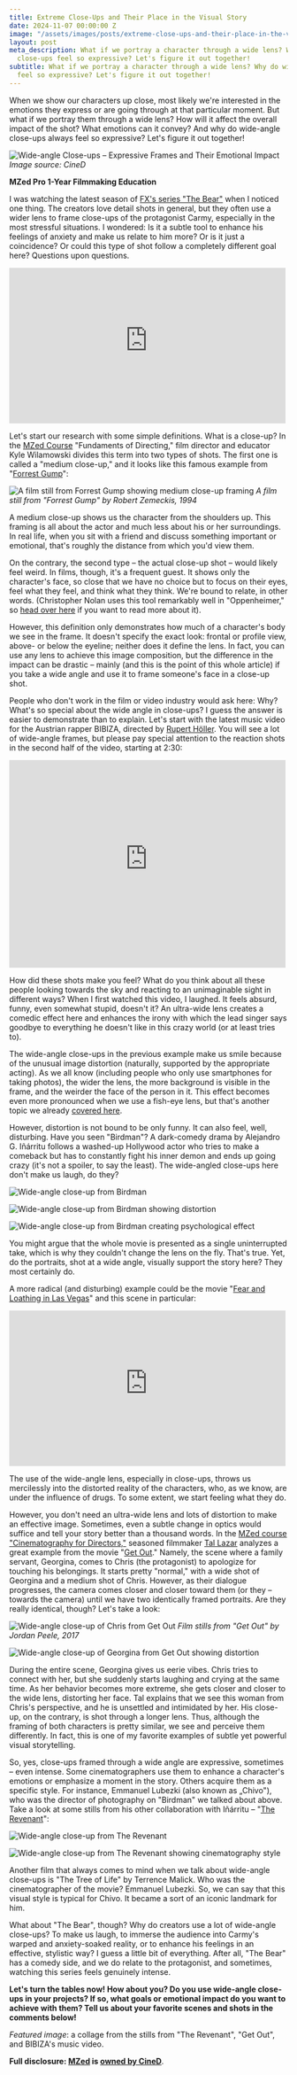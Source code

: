 ```yaml
---
title: Extreme Close-Ups and Their Place in the Visual Story
date: 2024-11-07 00:00:00 Z
image: "/assets/images/posts/extreme-close-ups-and-their-place-in-the-visual-story-hero.jpg"
layout: post
meta_description: What if we portray a character through a wide lens? Why do wide-angle
  close-ups feel so expressive? Let's figure it out together!
subtitle: What if we portray a character through a wide lens? Why do wide-angle close-ups
  feel so expressive? Let's figure it out together!
---
```


When we show our characters up close, most likely we're interested in the emotions they express or are going through at that particular moment. But what if we portray them through a wide lens? How will it affect the overall impact of the shot? What emotions can it convey? And why do wide-angle close-ups always feel so expressive? Let's figure it out together!

![Wide-angle Close-ups – Expressive Frames and Their Emotional Impact](/assets/images/posts/extreme-close-ups-and-their-place-in-the-visual-story-hero.jpg)
*Image source: CineD*

**MZed Pro 1-Year Filmmaking Education**

I was watching the latest season of [FX's series "The Bear"](https://www.disneyplus.com/series/the-bear-king-of-the-kitchen/52m6nx7HoP5F) when I noticed one thing. The creators love detail shots in general, but they often use a wider lens to frame close-ups of the protagonist Carmy, especially in the most stressful situations. I wondered: Is it a subtle tool to enhance his feelings of anxiety and make us relate to him more? Or is it just a coincidence? Or could this type of shot follow a completely different goal here? Questions upon questions.

<iframe loading="lazy" title="The Bear Season 3 Trailer (HD)" width="500" height="281" src="https://www.youtube-nocookie.com/embed/CIhm9psbVkU?feature=oembed" frameborder="0" allow="accelerometer; autoplay; clipboard-write; encrypted-media; gyroscope; picture-in-picture; web-share" referrerpolicy="strict-origin-when-cross-origin" allowfullscreen=""></iframe>

Let's start our research with some simple definitions. What is a close-up? In the [MZed Course](https://www.mzed.com/courses/fundamentals-of-directing/?tap_a=17272-420962&tap_s=5367005-68e28c) "Fundaments of Directing," film director and educator Kyle Wilamowski divides this term into two types of shots. The first one is called a "medium close-up," and it looks like this famous example from "[Forrest Gump](https://www.imdb.com/title/tt0109830/?ref_=nv_sr_srsg_1_tt_7_nm_1_in_0_q_forest%2520gump)":

![A film still from Forrest Gump showing medium close-up framing](/assets/images/posts/wide-angle-close-ups-forrest-gump-medium-closeup.jpg)
*A film still from "Forrest Gump" by Robert Zemeckis, 1994*

A medium close-up shows us the character from the shoulders up. This framing is all about the actor and much less about his or her surroundings. In real life, when you sit with a friend and discuss something important or emotional, that's roughly the distance from which you'd view them.

On the contrary, the second type – the actual close-up shot – would likely feel weird. In films, though, it's a frequent guest. It shows only the character's face, so close that we have no choice but to focus on their eyes, feel what they feel, and think what they think. We're bound to relate, in other words. (Christopher Nolan uses this tool remarkably well in "Oppenheimer," so [head over here](https://www.cined.com/emotional-close-ups-of-oppenheimer-conversation-with-cinematographer-hoyte-van-hoytema/) if you want to read more about it).

However, this definition only demonstrates how much of a character's body we see in the frame. It doesn't specify the exact look: frontal or profile view, above- or below the eyeline; neither does it define the lens. In fact, you can use any lens to achieve this image composition, but the difference in the impact can be drastic – mainly (and this is the point of this whole article) if you take a wide angle and use it to frame someone's face in a close-up shot.

People who don't work in the film or video industry would ask here: Why? What's so special about the wide angle in close-ups? I guess the answer is easier to demonstrate than to explain. Let's start with the latest music video for the Austrian rapper BIBIZA, directed by [Rupert Höller](https://www.ruperthoeller.com/). You will see a lot of wide-angle frames, but please pay special attention to the reaction shots in the second half of the video, starting at 2:30:

<iframe loading="lazy" title="BIBIZA - &quot;aufnimmawiederschaun&quot; (official video)" width="500" height="375" src="https://www.youtube-nocookie.com/embed/V9oPTAUYv2w?feature=oembed" frameborder="0" allow="accelerometer; autoplay; clipboard-write; encrypted-media; gyroscope; picture-in-picture; web-share" referrerpolicy="strict-origin-when-cross-origin" allowfullscreen=""></iframe>

How did these shots make you feel? What do you think about all these people looking towards the sky and reacting to an unimaginable sight in different ways? When I first watched this video, I laughed. It feels absurd, funny, even somewhat stupid, doesn't it? An ultra-wide lens creates a comedic effect here and enhances the irony with which the lead singer says goodbye to everything he doesn't like in this crazy world (or at least tries to).

The wide-angle close-ups in the previous example make us smile because of the unusual image distortion (naturally, supported by the appropriate acting). As we all know (including people who only use smartphones for taking photos), the wider the lens, the more background is visible in the frame, and the weirder the face of the person in it. This effect becomes even more pronounced when we use a fish-eye lens, but that's another topic we already [covered here](https://www.cined.com/narrative-powers-of-a-fisheye-lens-with-film-examples/).

However, distortion is not bound to be only funny. It can also feel, well, disturbing. Have you seen "Birdman"? A dark-comedy drama by Alejandro G. Iñárritu follows a washed-up Hollywood actor who tries to make a comeback but has to constantly fight his inner demon and ends up going crazy (it's not a spoiler, to say the least). The wide-angled close-ups here don't make us laugh, do they?

![Wide-angle close-up from Birdman](/assets/images/posts/wide-angle-close-ups-birdman-1.jpg)

![Wide-angle close-up from Birdman showing distortion](/assets/images/posts/wide-angle-close-ups-birdman-2.jpg)

![Wide-angle close-up from Birdman creating psychological effect](/assets/images/posts/wide-angle-close-ups-birdman-3.jpg)

You might argue that the whole movie is presented as a single uninterrupted take, which is why they couldn't change the lens on the fly. That's true. Yet, do the portraits, shot at a wide angle, visually support the story here? They most certainly do.

A more radical (and disturbing) example could be the movie "[Fear and Loathing in Las Vegas](https://www.imdb.com/title/tt0120669/?ref_=nv_sr_srsg_0_tt_8_nm_0_in_0_q_Fear%2520and%2520Loathing%2520in%2520Las%2520Vegas)" and this scene in particular:

<iframe loading="lazy" title="Fear and Loathing in Las Vegas | Bat Country" width="500" height="281" src="https://www.youtube-nocookie.com/embed/updoM-EuHrQ?feature=oembed" frameborder="0" allow="accelerometer; autoplay; clipboard-write; encrypted-media; gyroscope; picture-in-picture; web-share" referrerpolicy="strict-origin-when-cross-origin" allowfullscreen=""></iframe>

The use of the wide-angle lens, especially in close-ups, throws us mercilessly into the distorted reality of the characters, who, as we know, are under the influence of drugs. To some extent, we start feeling what they do.

However, you don't need an ultra-wide lens and lots of distortion to make an effective image. Sometimes, even a subtle change in optics would suffice and tell your story better than a thousand words. In the [MZed course "Cinematography for Directors,"](https://www.mzed.com/courses/cinematography-for-directors?tap_a=17272-420962&tap_s=5367005-68e28c) seasoned filmmaker [Tal Lazar](https://www.latentimages.com/) analyzes a great example from the movie "[Get Out](https://www.imdb.com/title/tt5052448/?ref_=nv_sr_srsg_0_tt_8_nm_0_in_0_q_get%2520out)." Namely, the scene where a family servant, Georgina, comes to Chris (the protagonist) to apologize for touching his belongings. It starts pretty "normal," with a wide shot of Georgina and a medium shot of Chris. However, as their dialogue progresses, the camera comes closer and closer toward them (or they – towards the camera) until we have two identically framed portraits. Are they really identical, though? Let's take a look:

![Wide-angle close-up of Chris from Get Out](/assets/images/posts/wide-angle-close-ups-get-out-chris.jpg)
*Film stills from "Get Out" by Jordan Peele, 2017*

![Wide-angle close-up of Georgina from Get Out showing distortion](/assets/images/posts/wide-angle-close-ups-get-out-georgina.jpg)

During the entire scene, Georgina gives us eerie vibes. Chris tries to connect with her, but she suddenly starts laughing and crying at the same time. As her behavior becomes more extreme, she gets closer and closer to the wide lens, distorting her face. Tal explains that we see this woman from Chris's perspective, and he is unsettled and intimidated by her. His close-up, on the contrary, is shot through a longer lens. Thus, although the framing of both characters is pretty similar, we see and perceive them differently. In fact, this is one of my favorite examples of subtle yet powerful visual storytelling.

So, yes, close-ups framed through a wide angle are expressive, sometimes – even intense. Some cinematographers use them to enhance a character's emotions or emphasize a moment in the story. Others acquire them as a specific style. For instance, Emmanuel Lubezki (also known as „Chivo"), who was the director of photography on "Birdman" we talked about above. Take a look at some stills from his other collaboration with Iñárritu – "[The Revenant](https://www.imdb.com/title/tt1663202/?ref_=nv_sr_srsg_0_tt_8_nm_0_in_0_q_the%2520rev)":

![Wide-angle close-up from The Revenant](/assets/images/posts/wide-angle-close-ups-the-revenant-1.jpg)

![Wide-angle close-up from The Revenant showing cinematography style](/assets/images/posts/wide-angle-close-ups-the-revenant-2.jpg)

Another film that always comes to mind when we talk about wide-angle close-ups is "The Tree of Life" by Terrence Malick. Who was the cinematographer of the movie? Emmanuel Lubezki. So, we can say that this visual style is typical for Chivo. It became a sort of an iconic landmark for him.

What about "The Bear", though? Why do creators use a lot of wide-angle close-ups? To make us laugh, to immerse the audience into Carmy's warped and anxiety-soaked reality, or to enhance his feelings in an effective, stylistic way? I guess a little bit of everything. After all, "The Bear" has a comedy side, and we do relate to the protagonist, and sometimes, watching this series feels genuinely intense.

**Let's turn the tables now! How about you? Do you use wide-angle close-ups in your projects? If so, what goals or emotional impact do you want to achieve with them? Tell us about your favorite scenes and shots in the comments below!**

_Featured image_: a collage from the stills from "The Revenant", "Get Out", and BIBIZA's music video.

**Full disclosure: [MZed](https://www.mzed.com/?tap_a=17272-420962&tap_s=5367005-68e28c) is [owned by CineD](https://www.cined.com/cined-acquires-mzed/)**.
